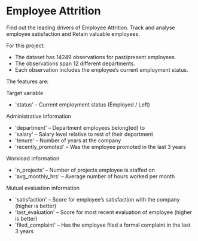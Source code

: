 # Employee Attrition

Find out the leading drivers of Employee Attrition. Track and analyse employee satisfaction and Retain valuable employees.

For this project:

* The dataset has 14249 observations for past/present employees.
* The observations span 12 different departments.
* Each observation includes the employee’s current employment status.

The features are:

Target variable

* 'status' – Current employment status (Employed / Left)

Administrative information

* 'department' – Department employees belong(ed) to
* 'salary' – Salary level relative to rest of their department
* 'tenure' – Number of years at the company
* 'recently_promoted' – Was the employee promoted in the last 3 years

Workload information

* 'n_projects' – Number of projects employee is staffed on
* 'avg_monthly_hrs' – Average number of hours worked per month

Mutual evaluation information

* 'satisfaction' – Score for employee’s satisfaction with the company (higher is better)
* 'last_evaluation' – Score for most recent evaluation of employee (higher is better)
* 'filed_complaint' – Has the employee filed a formal complaint in the last 3 years
